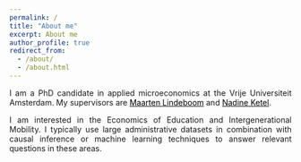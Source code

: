```yaml
---
permalink: /
title: "About me"
excerpt: About me
author_profile: true
redirect_from: 
  - /about/
  - /about.html
---
```


<p align="justify">  
I am a PhD candidate in applied microeconomics at the Vrije Universiteit Amsterdam. My supervisors are <a href="https://research.vu.nl/en/persons/maarten-lindeboom" style="color: black;">Maarten Lindeboom</a> and <a href="https://sites.google.com/site/nadineketel/" style="color: black;">Nadine Ketel</a>. 
</p>

<p align="justify">
I am interested in the Economics of Education and Intergenerational Mobility. I typically use large administrative datasets in combination with causal inference or machine learning techniques to answer relevant questions in these areas.
</p>
